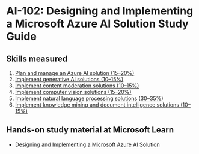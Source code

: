 # AI-102: Designing and Implementing a Microsoft Azure AI Solution Study Guide
## Skills measured

1. [Plan and manage an Azure AI solution (15–20%)](1-Plan%20and%20manage%20an%20Azure%20AI%20solution%20(20–25%25).md)
2. [Implement generative AI solutions (10–15%)](2-Implement%20generative%20AI%20solutions%20(15–20%25).md)
3. [Implement content moderation solutions (10–15%)](3-Implement%20an%20agentic%20solution%20(5–10%25).md)
4. [Implement computer vision solutions (15–20%)](4-Implement%20computer%20vision%20solutions%20(10–15%25).md)
5. [Implement natural language processing solutions (30–35%)](5-Implement%20natural%20language%20processing%20solutions%20(15–20%25).md)
6. [Implement knowledge mining and document intelligence solutions (10–15%)](6-Implement%20knowledge%20mining%20and%20information%20extraction%20solutions%20(15–20%25).md)

## Hands-on study material at Microsoft Learn

* [Designing and Implementing a Microsoft Azure AI Solution](https://learn.microsoft.com/en-us/training/courses/ai-102t00)